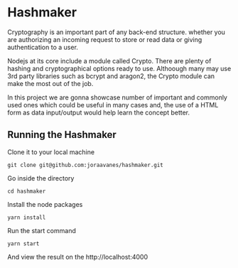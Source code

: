 # Hashmaker

Cryptography is an important part of any back-end structure. whether you are authorizing an incoming request to store or read data or giving authentication to a user.

Nodejs at its core include a module called Crypto. There are plenty of hashing and cryptographical options ready to use. Althoough many may use 3rd party libraries such as bcrypt and aragon2, the Crypto module can make the most out of the job. 

In this project we are gonna showcase number of important and commonly used ones which could be useful in many cases and, the use of a HTML form as data input/output would help learn the concept better.

## Running the Hashmaker

Clone it to your local machine

`git clone git@github.com:joraavanes/hashmaker.git`

Go inside the directory

`cd hashmaker`

Install the node packages

`yarn install`

Run the start command

`yarn start`

And view the result on the http://localhost:4000


